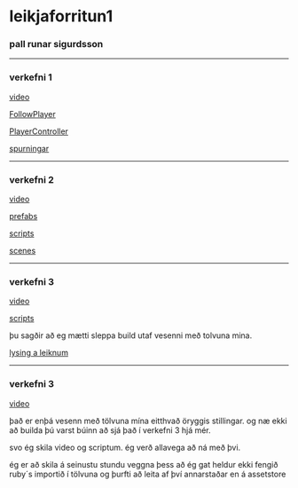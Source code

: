 # leikjaforritun1
### pall runar sigurdsson
---------------------------------------
### verkefni 1
 
 [video](https://youtu.be/VULzxxWXaZg)
 
 [FollowPlayer](https://github.com/pallrun/leikjaforritun1/blob/main/FollowPlayer.cs)
 
 [PlayerController](https://github.com/pallrun/leikjaforritun1/blob/main/PlayerController.cs)
 
 [spurningar](https://github.com/pallrun/leikjaforritun1/blob/main/spurningar-verkefni1)
 
 -----------------------------------
 ### verkefni 2
 
 [video](https://youtu.be/J7FUL7MPtVw)
 
 [prefabs](https://github.com/pallrun/leikjaforritun1/tree/main/prefabs)
 
 [scripts](https://github.com/pallrun/leikjaforritun1/tree/main/Scripts)
 
 [scenes](https://github.com/pallrun/leikjaforritun1/tree/main/Scenes)

------------------------------------
### verkefni 3

[video](https://youtu.be/s4olxkYfx5U)

[scripts](https://github.com/pallrun/leikjaforritun1/tree/main/Verkefni3/Scripts)

þu sagðir að eg mætti sleppa build utaf vesenni með tolvuna mina.

[lysing a leiknum](https://github.com/pallrun/leikjaforritun1/blob/main/verkefni3.md)

------------------------------------
### verkefni 3

[video](https://youtu.be/VQeH7r9RbIM)

það er enþá vesenn með tölvuna mína eitthvað öryggis stillingar. og næ ekki að builda þú varst búinn að sjá það í verkefni 3 hjá mér.

svo ég skila video og scriptum. ég verð allavega að ná með þvi.

ég er að skila á seinustu stundu veggna þess að ég gat heldur ekki fengið ruby´s importið í tölvuna og þurfti að leita af því annarstaðar en á assetstore
